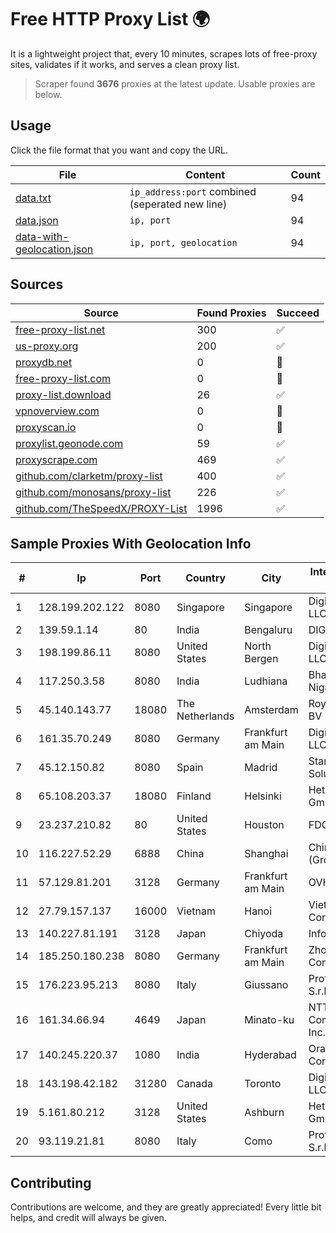 
# Free HTTP Proxy List 🌍

It is a lightweight project that, every 10 minutes, scrapes lots of free-proxy sites, validates if it works, and serves a clean proxy list.


> Scraper found **3676** proxies at the latest update. Usable proxies are below.

## Usage

Click the file format that you want and copy the URL.


|File|Content|Count|
|----|-------|-----|
|[data.txt](https://raw.githubusercontent.com/themiralay/Proxy-List-World/master/data.txt)|`ip_address:port` combined (seperated new line)|94|
|[data.json](https://raw.githubusercontent.com/themiralay/Proxy-List-World/master/data.json)|`ip, port`|94|
|[data-with-geolocation.json](https://raw.githubusercontent.com/themiralay/Proxy-List-World/master/data-with-geolocation.json)|`ip, port, geolocation`|94|

## Sources

|Source|Found Proxies|Succeed|
|------|-------------|-------|
|[free-proxy-list.net](https://free-proxy-list.net)|300|✅|
|[us-proxy.org](https://www.us-proxy.org)|200|✅|
|[proxydb.net](http://proxydb.net)|0|🚫|
|[free-proxy-list.com](https://free-proxy-list.com/?page=&port=&type%5B%5D=http&type%5B%5D=https&up_time=0&search=Search)|0|🚫|
|[proxy-list.download](https://www.proxy-list.download/HTTP)|26|✅|
|[vpnoverview.com](https://vpnoverview.com/privacy/anonymous-browsing/free-proxy-servers)|0|🚫|
|[proxyscan.io](https://www.proxyscan.io)|0|🚫|
|[proxylist.geonode.com](https://proxylist.geonode.com/api/proxy-list?limit=300&page=1&sort_by=lastChecked&sort_type=desc&protocols=http,https)|59|✅|
|[proxyscrape.com](https://api.proxyscrape.com/v2/?request=displayproxies&protocol=http&timeout=10000&country=all&ssl=all&anonymity=all)|469|✅|
|[github.com/clarketm/proxy-list](https://raw.githubusercontent.com/clarketm/proxy-list/master/proxy-list-raw.txt)|400|✅|
|[github.com/monosans/proxy-list](https://raw.githubusercontent.com/monosans/proxy-list/main/proxies/http.txt)|226|✅|
|[github.com/TheSpeedX/PROXY-List](https://raw.githubusercontent.com/TheSpeedX/PROXY-List/master/http.txt)|1996|✅|


## Sample Proxies With Geolocation Info

|#|Ip|Port|Country|City|Internet Service Provider|
|-|--|----|-------|----|-------------------------|
|1|128.199.202.122|8080|Singapore|Singapore|DigitalOcean, LLC|
|2|139.59.1.14|80|India|Bengaluru|DIGITALOCEAN|
|3|198.199.86.11|8080|United States|North Bergen|DigitalOcean, LLC|
|4|117.250.3.58|8080|India|Ludhiana|Bharat Sanchar Nigam Ltd|
|5|45.140.143.77|18080|The Netherlands|Amsterdam|RoyaleHosting BV|
|6|161.35.70.249|8080|Germany|Frankfurt am Main|DigitalOcean, LLC|
|7|45.12.150.82|8080|Spain|Madrid|Stark Industries Solutions LTD|
|8|65.108.203.37|18080|Finland|Helsinki|Hetzner Online GmbH|
|9|23.237.210.82|80|United States|Houston|FDCservers.net|
|10|116.227.52.29|6888|China|Shanghai|China Telecom (Group)|
|11|57.129.81.201|3128|Germany|Frankfurt am Main|OVH SAS|
|12|27.79.157.137|16000|Vietnam|Hanoi|Viettel Corporation|
|13|140.227.81.191|3128|Japan|Chiyoda|InfoSphere|
|14|185.250.180.238|8080|Germany|Frankfurt am Main|ZhouyiSat Communications|
|15|176.223.95.213|8080|Italy|Giussano|Professional Link S.r.l.|
|16|161.34.66.94|4649|Japan|Minato-ku|NTT PC Communications, Inc.|
|17|140.245.220.37|1080|India|Hyderabad|Oracle Corporation|
|18|143.198.42.182|31280|Canada|Toronto|DigitalOcean, LLC|
|19|5.161.80.212|3128|United States|Ashburn|Hetzner Online GmbH|
|20|93.119.21.81|8080|Italy|Como|Professional Link S.r.l.|



## Contributing

Contributions are welcome, and they are greatly appreciated! Every
little bit helps, and credit will always be given.

